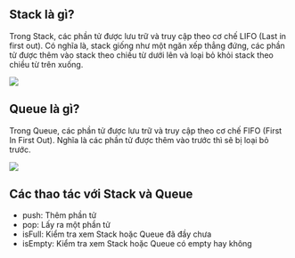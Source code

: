 ## Stack là gì?
  
Trong Stack, các phần tử được lưu trữ và truy cập theo cơ chế LIFO (Last in first out). Có nghĩa là, stack giống như một ngăn xếp thẳng đứng, các phần tử được thêm vào stack theo chiều từ dưới lên và loại bỏ khỏi stack theo chiều từ trên xuống.

![](https://github.com/EriChannel/DataStructures_Algorithms_Techmaster/blob/4954951b1da8d51811242fe944391ba6773b4fb3/images/LIFO.png)

## Queue là gì?
Trong Queue, các phần tử được lưu trữ và truy cập theo cơ chế FIFO (First In First Out). Nghĩa là các phần tử được thêm vào trước thì sẽ bị loại bỏ trước.

![](https://github.com/EriChannel/DataStructures_Algorithms_Techmaster/blob/19e6582cb3bcfed20817ea4e15a9de2e15bc2f63/images/FIFO.png)

## Các thao tác với Stack và Queue
- push: Thêm phần tử
- pop: Lấy ra một phần tử
- isFull: Kiểm tra xem Stack hoặc Queue đã đầy chưa
- isEmpty: Kiểm tra xem Stack hoặc Queue có empty hay không
